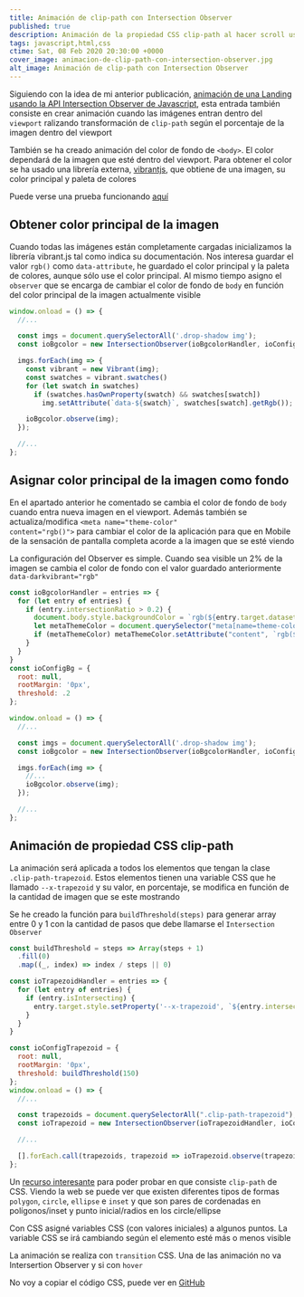 ```yaml
---
title: Animación de clip-path con Intersection Observer
published: true
description: Animación de la propiedad CSS clip-path al hacer scroll usando la API de JavaScript Intersection Observer y cambio de color de body obteniendo el color principal de cada imagen
tags: javascript,html,css
ctime: Sat, 08 Feb 2020 20:30:00 +0000
cover_image: animacion-de-clip-path-con-intersection-observer.jpg
alt_image: Animación de clip-path con Intersection Observer
---
```


Siguiendo con la idea de mi anterior publicación, <a href="/blog/animacion-de-landing-con-intersection-observer">animación de una Landing usando la API Intersection Observer de Javascript</a>, esta entrada también consiste en crear animación cuando las imágenes entran dentro del <code>viewport</code> ralizando transformación de <code>clip-path</code> según el porcentaje de la imagen dentro del viewport

También se ha creado animación del color de fondo de <code>&lt;body&gt;</code>. El color dependará de la imagen que esté dentro del viewport. Para obtener el color se ha usado una librería externa, <a href="https://jariz.github.io/vibrant.js/">vibrantjs</a>, que obtiene de una imagen, su color principal y paleta de colores

Puede verse una prueba funcionando <a href="/experimentos/clip-path-io/">aquí</a>

## Obtener color principal de la imagen

Cuando todas las imágenes están completamente cargadas inicializamos la librería vibrant.js tal como indica su documentación. Nos interesa guardar el valor <code>rgb()</code> como <code>data-attribute</code>, he guardado el color principal y la paleta de colores, aunque sólo use el color principal. Al mismo tiempo asigno el <code>observer</code> que se encarga de cambiar el color de fondo de <code>body</code> en función del color principal de la imagen actualmente visible

```javascript
window.onload = () => {
  //...

  const imgs = document.querySelectorAll('.drop-shadow img');
  const ioBgcolor = new IntersectionObserver(ioBgcolorHandler, ioConfigBg);

  imgs.forEach(img => {
    const vibrant = new Vibrant(img);
    const swatches = vibrant.swatches()
    for (let swatch in swatches)
      if (swatches.hasOwnProperty(swatch) && swatches[swatch])
        img.setAttribute(`data-${swatch}`, swatches[swatch].getRgb());

    ioBgcolor.observe(img);
  });

  //...
};
```

## Asignar color principal de la imagen como fondo

En el apartado anterior he comentado se cambia el color de fondo de <code>body</code> cuando entra nueva imagen en el viewport. Además también se actualiza/modifica <code>&lt;meta name="theme-color" content="rgb()"&gt;</code> para cambiar el color de la aplicación para que en Mobile de la sensación de pantalla completa acorde a la imagen que se esté viendo

La configuración del Observer es simple. Cuando sea visible un 2% de la imagen se cambia el color de fondo con el valor guardado anteriormente <code>data-darkvibrant="rgb"</code>

```javascript
const ioBgcolorHandler = entries => {
  for (let entry of entries) {
    if (entry.intersectionRatio > 0.2) {
      document.body.style.backgroundColor = `rgb(${entry.target.dataset.darkvibrant})`;
      let metaThemeColor = document.querySelector("meta[name=theme-color]");
      if (metaThemeColor) metaThemeColor.setAttribute("content", `rgb(${entry.target.dataset.darkvibrant})`);
    }
  }
}
const ioConfigBg = {
  root: null,
  rootMargin: '0px',
  threshold: .2
};

window.onload = () => {
  //...

  const imgs = document.querySelectorAll('.drop-shadow img');
  const ioBgcolor = new IntersectionObserver(ioBgcolorHandler, ioConfigBg);

  imgs.forEach(img => {
    //...
    ioBgcolor.observe(img);
  });

  //...
};
```

## Animación de propiedad CSS clip-path

La animación será aplicada a todos los elementos que tengan la clase <code>.clip-path-trapezoid</code>. Estos elementos tienen una variable CSS que he llamado <code>--x-trapezoid</code> y su valor, en porcentaje, se modifica en función de la cantidad de imagen que se este mostrando

Se he creado la función para <code>buildThreshold(steps)</code> para generar array entre 0 y 1 con la cantidad de pasos que debe llamarse el <code>Intersection Observer</code>

```javascript
const buildThreshold = steps => Array(steps + 1)
  .fill(0)
  .map((_, index) => index / steps || 0)

const ioTrapezoidHandler = entries => {
  for (let entry of entries) {
    if (entry.isIntersecting) {
      entry.target.style.setProperty('--x-trapezoid', `${entry.intersectionRatio * 100}%`);
    }
  }
}

const ioConfigTrapezoid = {
  root: null,
  rootMargin: '0px',
  threshold: buildThreshold(150)
};
window.onload = () => {
  //...

  const trapezoids = document.querySelectorAll(".clip-path-trapezoid");
  const ioTrapezoid = new IntersectionObserver(ioTrapezoidHandler, ioConfigTrapezoid);

  //...

  [].forEach.call(trapezoids, trapezoid => ioTrapezoid.observe(trapezoid));
};
```

Un <a href="https://bennettfeely.com/clippy/">recurso interesante</a> para poder probar en que consiste <code>clip-path</code> de CSS. Viendo la web se puede ver que existen diferentes tipos de formas <code>polygon</code>, <code>circle</code>, <code>ellipse</code> e <code>inset</code> y que son pares de cordenadas en polígonos/inset y punto inicial/radios en los circle/ellipse

Con CSS asigné variables CSS (con valores iniciales) a algunos puntos. La variable CSS se irá cambiando según el elemento esté más o menos visible

La animación se realiza con <code>transition</code> CSS. Una de las animación no va Intersertion Observer y si con <code>hover</code>

No voy a copiar el código CSS, puede ver en <a href="https://github.com/ivanalbizu/clip-path-intersection-observer">GitHub</a>